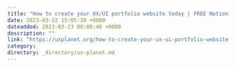 ```yaml
---
title: "How to create your UX/UI portfolio website today | FREE Notion template for you"
date: 2023-03-22 15:05:39 +0000
dateadded: 2023-03-23 00:00:46 +0000
description: ""
link: "https://uxplanet.org/how-to-create-your-ux-ui-portfolio-website-today-free-notion-template-for-you-7b3cea6d9b16?source=rss----819cc2aaeee0---4"
category:
directory: _directory/ux-planet.md
---
```

